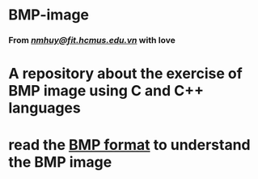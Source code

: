 # BMP-image
### From ***nmhuy@fit.hcmus.edu.vn*** with love 
# A repository about the exercise of BMP image using C and C++ languages
# read the [BMP format](https://github.com/huyhoan652002/BMP-image/blob/main/AP-BitmapFormat.pdf) to understand the BMP image
